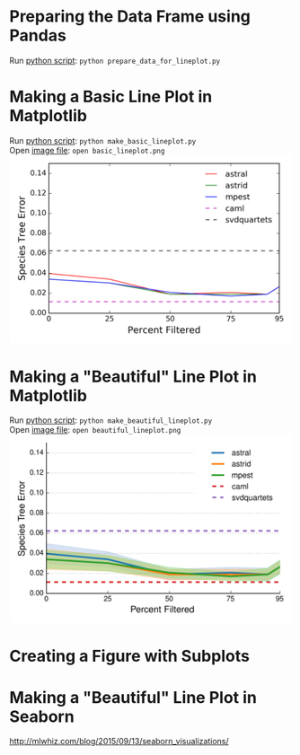 # Preparing the Data Frame using Pandas
Run [python script](prepare_data_for_lineplot.py): `python prepare_data_for_lineplot.py`

# Making a Basic Line Plot in Matplotlib
Run [python script](make_basic_lineplot.py): `python make_basic_lineplot.py` </br>
Open [image file](basic_lineplot.png): `open basic_lineplot.png`
![](basic_lineplot.png)

# Making a "Beautiful" Line Plot in Matplotlib
Run [python script](make_beautiful_lineplot.py): `python make_beautiful_lineplot.py` </br>
Open [image file](beautiful_lineplot.png): `open beautiful_lineplot.png`
![](beautiful_lineplot.png)

# Creating a Figure with Subplots


# Making a "Beautiful" Line Plot in Seaborn
http://mlwhiz.com/blog/2015/09/13/seaborn_visualizations/

